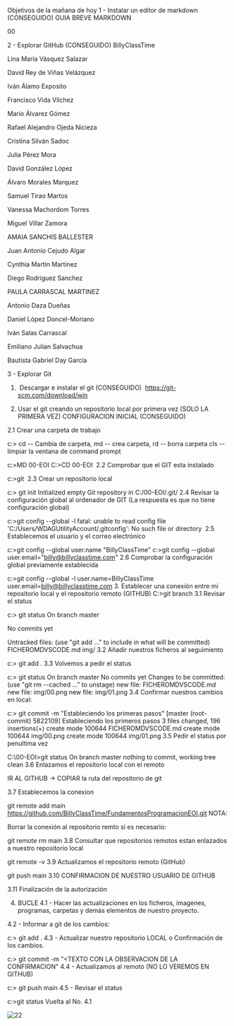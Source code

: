 Objetivos de la mañana de hoy
1 - Instalar un editor de markdown (CONSEGUIDO)
GUIA BREVE MARKDOWN

00

2 - Explorar GitHub (CONSEGUIDO)
BillyClassTime

Lina María Vásquez Salazar

David Rey de Viñas Velázquez

Iván Álamo Exposito

Francisco Vida Vílchez

Mario Álvarez Gómez

Rafael Alejandro Ojeda Nicieza

Cristina Silván Sadoc

Julia Pérez Mora

David González López

Álvaro Morales Marquez

Samuel Tirao Martos

Vanessa Machordom Torres

Miguel Villar Zamora

AMAIA SANCHIS BALLESTER

Juan Antonio Cejudo Algar

Cynthia Martín Martínez

Diego Rodriguez Sanchez

PAULA CARRASCAL MARTINEZ

Antonio Daza Dueñas

Daniel López Doncel-Moriano

Iván Salas Carrascal

Emiliano Julian Salvachua

Bautista Gabriel Day García

3 - Explorar Git
1. ​ Descargar e instalar el git (CONSEGUIDO)
​ https://git-scm.com/download/win

2. Usar el git creando un repositorio local por primera vez (SOLO LA PRIMERA VEZ)
CONFIGURACION INICIAL (CONSEGUIDO)

2.1 Crear una carpeta de trabajo

c:> cd -- Cambia de carpeta, md -- crea carpeta, rd -- borra carpeta
    cls -- limpiar la ventana de command prompt
    
c:>MD 00-EOI
C:>CD 00-EOI
​ 2.2 Comprobar que el GIT esta instalado

c:>git
​ 2.3 Crear un repositorio local

c:> git init 
Initialized empty Git repository in C:/00-EOI/.git/
​ 2.4 Revisar la configuración global al ordenador de GIT (La respuesta es que no tiene configuración global)

c:>git config --global -l
fatal: unable to read config file 'C:/Users/WDAGUtilityAccount/.gitconfig': No such file or directory
​ 2.5 Establecemos el usuario y el correo electrónico

c:>git config --global user.name "BillyClassTime"
c:>git config --global user.email="billy@billyclasstime.com" 
2.6 Comprobar la configuración global previamente establecida

c:>git config --global -l
user.name=BillyClassTime
user.email=billy@billyclasstime.com
3. Establecer una conexión entre mi repositorio local y el repositorio remoto (GITHUB)
C:>git branch
<no muestra nada>
3.1 Revisar el status

c:> git status
On branch master

No commits yet

Untracked files:
  (use "git add <file>..." to include in what will be committed)
        FICHEROMDVSCODE.md
        img/
3.2 Añadir nuestros ficheros al seguimiento

c:> git add .
3.3 Volvemos a pedir el status

c:> git status
On branch master
No commits yet
Changes to be committed:
  (use "git rm --cached <file>..." to unstage)
        new file:   FICHEROMDVSCODE.md
        new file:   img/00.png
        new file:   img/01.png
3.4 Confirmar nuestros cambios en local:

c:> git commit -m "Estableciendo los primeras pasos"
[master (root-commit) 5822109] Estableciendo los primeros pasos
 3 files changed, 196 insertions(+)
 create mode 100644 FICHEROMDVSCODE.md
 create mode 100644 img/00.png
 create mode 100644 img/01.png
3.5 Pedir el status por penultima vez

C:\00-EOI>git status
On branch master
nothing to commit, working tree clean
3.6 Enlazamos el repositorio local con el remoto

IR AL GITHUB -> COPIAR la ruta del repositorio de git


3.7 Establecemos la conexion

git remote add main https://github.com/BillyClassTime/FundamentosProgramacionEOI.git
NOTA:

Borrar la conexión al repositorio remto si es necesario:

git remote rm main
3.8 Consultar que repositorios remotos estan enlazados a nuestro repositorio local

git remote -v
3.9 Actualizamos el repositorio remoto (GitHub)

git push main
3.10 CONFIRMACION DE NUESTRO USUARIO DE GITHUB



3.11 Finalización de la autorización



4. BUCLE
4.1 - Hacer las actualizaciones en los ficheros, imagenes, programas, carpetas y demás elementos de nuestro proyecto.

4.2 - Informar a git de los cambios:

c:><caperta del proyecto> git add .
4.3 - Actualizar nuestro repositorio LOCAL o Confirmación de los cambios.

c:><caperta del proyecto> git commit -m "<TEXTO CON LA OBSERVACION DE LA CONFIRMACION"
4.4 - Actualizamos al remoto (NO LO VEREMOS EN GITHUB)

c:><caperta del proyecto> git push main
4.5 - Revisar el status

c:><caperta del proyecto>git status
Vuelta al No. 4.1


![22](C:\Users\f50me\Downloads\FundamentosProgramacionEOI-master\FundamentosProgramacionEOI-master\img\00.png)